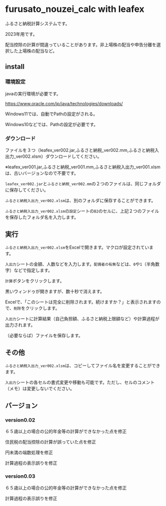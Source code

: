 # furusato_nouzei_calc with leafex

ふるさと納税計算システムです。

2023年用です。

配当控除の計算が間違っていることがあります。非上場株の配当や申告分離を選択した上場株の配当など。

## install

### 環境設定

javaの実行環境が必要です。

https://www.oracle.com/jp/java/technologies/downloads/

Windows11では、自動でPathの設定がされる。

Windows10などでは、Pathの設定が必要です。


### ダウンロード

ファイルを３つ（leafex_ver002.jar,ふるさと納税_ver002.mm,ふるさと納税入出力_ver002.xlsm）ダウンロードしてください。

※leafex_ver001.jar,ふるさと納税_ver001.mm,ふるさと納税入出力_ver001.xlsmは、古いバージョンなので不要です。

`leafex_ver002.jar`と`ふるさと納税_ver002.mm`の２つのファイルは、同じフォルダに保存してください。

`ふるさと納税入出力_ver002.xlsm`は、別のフォルダに保存することができます。

`ふるさと納税入出力_ver002.xlsm`の`設定`シートの`B2`のセルに、上記２つのファイルを保存したフォルダ名を入力します。

## 実行

`ふるさと納税入出力_ver002.xlsm`をExcelで開きます。マクロが設定されています。

`入出力`シートの金額、人数などを入力します。`配偶者の有無`などは、`0`や`1`（半角数字）などで指定します。

`計算`ボタンをクリックします。

黒いウィンドゥが開きますが、数十秒で消えます。

Excelで、「このシートは完全に削除されます。続けますか？」と表示されますので、`削除`をクリックします。

`入出力`シートに計算結果（自己負担額、ふるさと納税上限額など）や計算過程が出力されます。

（必要ならば）ファイルを保存します。

## その他

`ふるさと納税入出力_ver002.xlsm`は、コピーしてファイル名を変更することができます。

`入出力`シートの各セルの書式変更や移動も可能です。ただし、セルのコメント（メモ）は変更しないでください。

## バージョン

### version0.02

６５歳以上の場合の公的年金等の計算ができなかった点を修正

住民税の配当控除の計算が誤っていた点を修正

円未満の端数処理を修正

計算過程の表示誤りを修正

### version0.03

６５歳以上の場合の公的年金等の計算ができなかった点を修正

計算過程の表示誤りを修正

